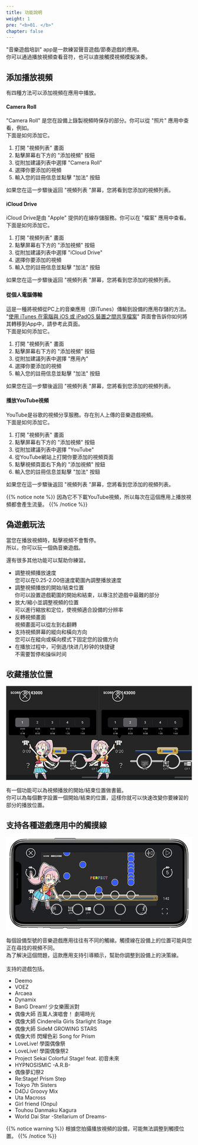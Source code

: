 ```yaml
---
title: 功能說明
weight: 1
pre: "<b>01. </b>"
chapter: false
---
```


"音樂遊戲培訓" app是一款練習聲音遊戲/節奏遊戲的應用。<br>
你可以通過播放視頻查看音符，也可以直接觸摸視頻模擬演奏。

## 添加播放視頻

有四種方法可以添加視頻在應用中播放。

#### Camera Roll

"Camera Roll" 是您在設備上錄製視頻時保存的部分。你可以從 "照片" 應用中查看，例如。<br>
下面是如何添加它。

1. 打開 "視頻列表" 畫面
2. 點擊屏幕右下方的 "添加視頻" 按鈕
3. 從附加建議列表中選擇 "Camera Roll"
4. 選擇你要添加的視頻
5. 輸入您的註冊信息並點擊 "加法" 按鈕

如果您在這一步驟後返回 "視頻列表 "屏幕，您將看到您添加的視頻列表。

#### iCloud Drive

iCloud Drive是由 "Apple" 提供的在線存儲服務。你可以在 "檔案" 應用中查看。<br>
下面是如何添加它。

1. 打開 "視頻列表" 畫面
2. 點擊屏幕右下方的 "添加視頻" 按鈕
3. 從附加建議列表中選擇 "iCloud Drive"
4. 選擇你要添加的視頻
5. 輸入您的註冊信息並點擊 "加法" 按鈕

如果您在這一步驟後返回 "視頻列表 "屏幕，您將看到您添加的視頻列表。

#### 從個人電腦傳輸

這是一種將視頻從PC上的音樂應用（原iTunes）傳輸到設備的應用存儲的方法。<br>
"<a href= "https://support.apple.com/zh-tw/HT201301">使用 iTunes 在電腦與 iOS 或 iPadOS 裝置之間共享檔案</a>" 頁面會告訴你如何將其轉移到App中，請參考此頁面。<br>
下面是如何添加它。

1. 打開 "視頻列表" 畫面
2. 點擊屏幕右下方的 "添加視頻" 按鈕
3. 從附加建議列表中選擇 "應用內"
4. 選擇你要添加的視頻
5. 輸入您的註冊信息並點擊 "加法" 按鈕

如果您在這一步驟後返回 "視頻列表 "屏幕，您將看到您添加的視頻列表。

#### 播放YouTube視頻

YouTube是谷歌的視頻分享服務。存在別人上傳的音樂遊戲視頻。<br>
下面是如何添加它。

1. 打開 "視頻列表" 畫面
2. 點擊屏幕右下方的 "添加視頻" 按鈕
3. 從附加建議列表中選擇 "YouTube"
4. 從YouTube網站上打開你要添加的視頻頁面
5. 點擊視頻頁面右下角的 "添加視頻" 按鈕
6. 輸入您的註冊信息並點擊 "加法" 按鈕

如果您在這一步驟後返回 "視頻列表 "屏幕，您將看到您添加的視頻列表。

{{% notice note %}}
因為它不下載YouTube視頻，所以每次在這個應用上播放視頻都會產生流量。
{{% /notice %}}


## 偽遊戲玩法

當您在播放視頻時，點擊視頻不會暫停。<br>
所以，你可以玩一個偽音樂遊戲。<br>

還有很多其他功能可以幫助你練習。

- 調整視頻播放速度<br>您可以在0.25-2.00倍速度範圍內調整播放速度
- 調整視頻播放的開始/結束位置<br>你可以設置遊戲範圍的開始和結束，以專注於遊戲中最難的部分
- 放大/縮小並調整視頻的位置<br>可以進行縮放和定位，使視頻適合設備的分辨率
- 反轉視頻畫面<br>視頻畫面可以從左到右翻轉
- 支持視頻屏幕的縱向和橫向方向<br>您可以在縱向或橫向模式下固定您的設備方向
- 在播放过程中，可倒退/快进几秒钟的快捷键<br>不需要暂停和操纵时间

## 收藏播放位置

![video scale](img_video_bookmark.png#imgleft)
<div class="clear clear_box"></div>
有一個功能可以為視頻播放的開始/結束位置做書籤。<br>
你可以為每個數字設置一個開始/結束的位置，這樣你就可以快速改變你要練習的部分的播放位置。<br>

## 支持各種遊戲應用中的觸摸線

![video scale](img_video_scale.png#imgleft)
<div class="clear clear_box"></div>
每個設備型號的音樂遊戲應用往往有不同的觸線。觸摸線在設備上的位置可能與您正在尋找的視頻不同。<br>
為了解決這個問題，這款應用支持引導顯示，幫助你調整到設備上的決策線。<br><br>
支持的遊戲包括。<br>

- Deemo
- VOEZ
- Arcaea
- Dynamix
- BanG Dream! 少女樂團派對
- 偶像大師 百萬人演唱會！ 劇場時光
- 偶像大師 Cinderella Girls Starlight Stage
- 偶像大師 SideM GROWING STARS
- 偶像大师 閃耀色彩 Song for Prism
- LoveLive! 學園偶像祭
- LoveLive! 學園偶像祭2
- Project Sekai Colorful Stage! feat. 初音未來
- HYPNOSISMIC -A.R.B-
- 偶像夢幻祭2
- Re:Stage! Prism Step
- Tokyo 7th Sisters
- D4DJ Groovy Mix
- Uta Macross
- Girl friend (Onpu)
- Touhou Danmaku Kagura
- World Dai Star -Stellarium of Dreams-

{{% notice warning %}}
根據您拍攝播放視頻的設備，可能無法調整到觸摸位置。
{{% /notice %}}